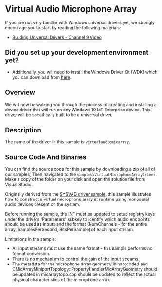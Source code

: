 # Virtual Audio Microphone Array

If you are not very familiar with Windows universal drivers yet, we strongly encourage you to start by reading the following materials:

* [Building Universal Drivers - Channel 9 Video](https://channel9.msdn.com/Blogs/WinHEC/Building-a-Universal-Driver)

## Did you set up your development environment yet?

* Additionally, you will need to install the Windows Driver Kit (WDK) which you can download from [here](https://developer.microsoft.com/en-us/windows/hardware/windows-driver-kit). 

## Overview
We will now be walking you through the process of creating and installing a device driver that will run on any Windows 10 IoT Enterprise device.  This driver will be specifically built to be a universal driver.

## Description
The name of the driver in this sample is `virtualaudiomicarray`.  

## Source Code And Binaries
You can find the source code for this sample by downloading a zip of all of our samples, Then navigated to the `samples\VirtualMicrophoneArrayDriver`.  Make a copy of the folder on your disk and open the solution file from Visual Studio.

Originally derived from the [SYSVAD driver sample](https://github.com/Microsoft/Windows-driver-samples/tree/master/audio/sysvad), this sample illustrates how to construct a virtual microphone array at runtime using monoaural audio devices present on the system.

Before running the sample, the INF must be updated to setup registry keys under the drivers 'Parameters' subkey to identify which audio endpoints should be used as inputs and the format (NumChannels - for the entire array, SamplesPerSecond, BitsPerSample) of each input stream.

Limitations in the sample:
* All input streams must use the same format - this sample performs no format conversion.
* There is no mechanism to control the gain of the input streams.
* The metadata for the microphone array geometry is hardcoded and CMicArrayMiniportTopology::PropertyHandlerMicArrayGeometry should be
 updated in micarraytopo.cpp should be updated to reflect the actual physical characteristics of the microphone array.
